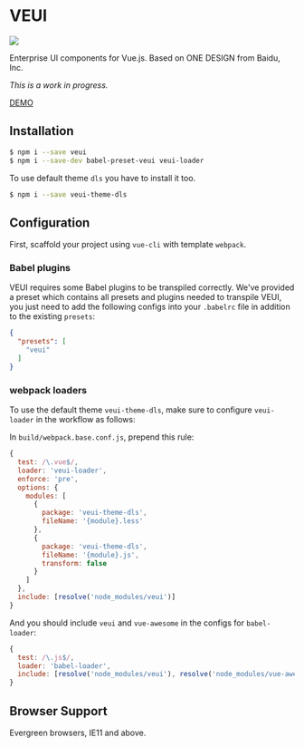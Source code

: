 # VEUI

[![](https://badgen.net/circleci/github/ecomfe/veui)](https://circleci.com/gh/ecomfe/veui)

Enterprise UI components for Vue.js. Based on ONE DESIGN from Baidu, Inc.

*This is a work in progress.*

[DEMO](https://ecomfe.github.io/veui/components)

## Installation

```sh
$ npm i --save veui
$ npm i --save-dev babel-preset-veui veui-loader
```

To use default theme `dls` you have to install it too.

```sh
$ npm i --save veui-theme-dls
```

## Configuration

First, scaffold your project using `vue-cli` with template `webpack`.

### Babel plugins

VEUI requires some Babel plugins to be transpiled correctly. We've provided a preset which contains all presets and plugins needed to transpile VEUI, you just need to add the following configs into your `.babelrc` file in addition to the existing `presets`:

```json
{
  "presets": [
    "veui"
  ]
}
```

### webpack loaders

To use the default theme `veui-theme-dls`, make sure to configure `veui-loader` in the workflow as follows:

In `build/webpack.base.conf.js`, prepend this rule:

```js
{
  test: /\.vue$/,
  loader: 'veui-loader',
  enforce: 'pre',
  options: {
    modules: [
      {
        package: 'veui-theme-dls',
        fileName: '{module}.less'
      },
      {
        package: 'veui-theme-dls',
        fileName: '{module}.js',
        transform: false
      }
    ]
  },
  include: [resolve('node_modules/veui')]
}
```

And you should include `veui` and `vue-awesome` in the configs for `babel-loader`:

```js
{
  test: /\.js$/,
  loader: 'babel-loader',
  include: [resolve('node_modules/veui'), resolve('node_modules/vue-awesome')]
}
```

## Browser Support

Evergreen browsers, IE11 and above.
